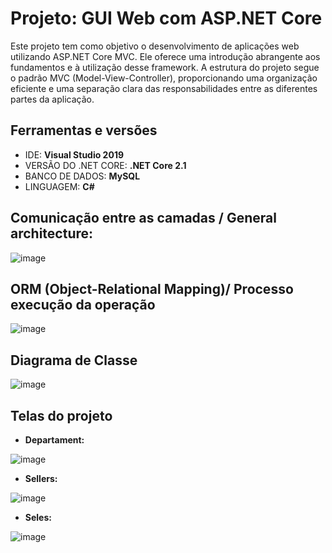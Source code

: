 # Projeto: GUI Web com ASP.NET Core
Este projeto tem como objetivo o desenvolvimento de aplicações web utilizando ASP.NET Core MVC.
Ele oferece uma introdução abrangente aos fundamentos e à utilização desse framework.
A estrutura do projeto segue o padrão MVC (Model-View-Controller), proporcionando uma organização eficiente e 
uma separação clara das responsabilidades entre as diferentes partes da aplicação.


## Ferramentas e versões
- IDE: **Visual Studio 2019**
- VERSÃO DO .NET CORE: **.NET Core 2.1**
- BANCO DE DADOS: **MySQL**
- LINGUAGEM: **C#**
## Comunicação entre as camadas / General architecture:

![image](https://github.com/BCSERAFIM/GuiWebAspNetCore/assets/64166873/8dc5292c-d97a-4eed-96b9-ad63c7eb6a06)


## ORM (Object-Relational Mapping)/ Processo execução da operação
![image](https://github.com/BCSERAFIM/GuiWebAspNetCore/assets/64166873/0a10cb45-37d5-463a-951e-50ac3de358fd)

## Diagrama de Classe
![image](https://github.com/BCSERAFIM/GuiWebAspNetCore/assets/64166873/85459e3a-dd6e-4517-bf9c-96588470fbe1)

## Telas do projeto
- **Departament:**

![image](https://github.com/BCSERAFIM/GuiWebAspNetCore/assets/64166873/b11a203e-c1ab-4f78-9ccc-9d5b66911320)

- **Sellers:**

![image](https://github.com/BCSERAFIM/GuiWebAspNetCore/assets/64166873/87e05a0a-2f5d-4368-9e19-4e909d4c3d63)

- **Seles:**

![image](https://github.com/BCSERAFIM/GuiWebAspNetCore/assets/64166873/6ecedc53-2d52-4d7d-a7fc-48ade6fde977)

  
  
